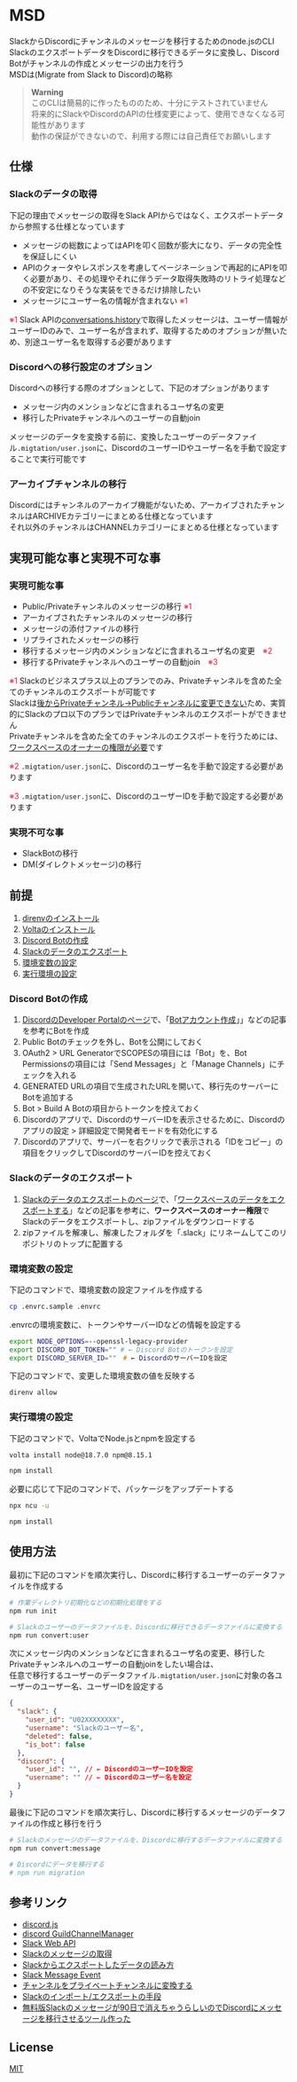 # MSD

SlackからDiscordにチャンネルのメッセージを移行するためのnode.jsのCLI  
SlackのエクスポートデータをDiscordに移行できるデータに変換し、Discord Botがチャンネルの作成とメッセージの出力を行う  
MSDは(Migrate from Slack to Discord)の略称  

> **Warning**  
> このCLIは簡易的に作ったもののため、十分にテストされていません  
> 将来的にSlackやDiscordのAPIの仕様変更によって、使用できなくなる可能性があります  
> 動作の保証ができないので、利用する際には自己責任でお願いします  

## 仕様

### Slackのデータの取得

下記の理由でメッセージの取得をSlack APIからではなく、エクスポートデータから参照する仕様となっています

- メッセージの総数によってはAPIを叩く回数が膨大になり、データの完全性を保証しにくい
- APIのクォータやレスポンスを考慮してページネーションで再起的にAPIを叩く必要があり、その処理やそれに伴うデータ取得失敗時のリトライ処理などの不安定になりそうな実装をできるだけ排除したい
- メッセージにユーザー名の情報が含まれない <span style="color:crimson;">※1</span>

<span style="color:crimson;">※1</span> Slack APIの[conversations.history](https://api.slack.com/methods/conversations.history)で取得したメッセージは、ユーザー情報がユーザーIDのみで、ユーザー名が含まれず、取得するためのオプションが無いため、別途ユーザー名を取得する必要があります

### Discordへの移行設定のオプション

Discordへの移行する際のオプションとして、下記のオプションがあります

- メッセージ内のメンションなどに含まれるユーザ名の変更
- 移行したPrivateチャンネルへのユーザーの自動join

メッセージのデータを変換する前に、変換したユーザーのデータファイル`.migtation/user.json`に、DiscordのユーザーIDやユーザー名を手動で設定することで実行可能です

### アーカイブチャンネルの移行

Discordにはチャンネルのアーカイブ機能がないため、アーカイブされたチャンネルはARCHIVEカテゴリーにまとめる仕様となっています  
それ以外のチャンネルはCHANNELカテゴリーにまとめる仕様となっています  

## 実現可能な事と実現不可な事

### 実現可能な事

- Public/Privateチャンネルのメッセージの移行 <span style="color:crimson;">※1</span>
- アーカイブされたチャンネルのメッセージの移行
- メッセージの添付ファイルの移行
- リプライされたメッセージの移行
- 移行するメッセージ内のメンションなどに含まれるユーザ名の変更　<span style="color:crimson;">※2</span>
- 移行するPrivateチャンネルへのユーザーの自動join　<span style="color:crimson;">※3</span>

<span style="color:crimson;">※1</span> Slackのビジネスプラス以上のプランでのみ、Privateチャンネルを含めた全てのチャンネルのエクスポートが可能です  
Slackは[後からPrivateチャンネル→Publicチャンネルに変更できない](https://slack.com/intl/ja-jp/help/articles/213185467-%E3%83%81%E3%83%A3%E3%83%B3%E3%83%8D%E3%83%AB%E3%82%92%E3%83%97%E3%83%A9%E3%82%A4%E3%83%99%E3%83%BC%E3%83%88%E3%83%81%E3%83%A3%E3%83%B3%E3%83%8D%E3%83%AB%E3%81%AB%E5%A4%89%E6%8F%9B%E3%81%99%E3%82%8B)ため、実質的にSlackのプロ以下のプランではPrivateチャンネルのエクスポートができません  
Privateチャンネルを含めた全てのチャンネルのエクスポートを行うためには、[ワークスペースのオーナーの権限が必要](https://slack.com/intl/ja-jp/help/articles/204897248-Slack-%E3%81%AE%E3%82%A4%E3%83%B3%E3%83%9D%E3%83%BC%E3%83%88-%E3%82%A8%E3%82%AF%E3%82%B9%E3%83%9D%E3%83%BC%E3%83%88%E3%81%AE%E6%89%8B%E6%AE%B5)です  

<span style="color:crimson;">※2</span> `.migtation/user.json`に、Discordのユーザー名を手動で設定する必要があります

<span style="color:crimson;">※3</span> `.migtation/user.json`に、DiscordのユーザーIDを手動で設定する必要があります

### 実現不可な事

- SlackBotの移行
- DM(ダイレクトメッセージ)の移行

## 前提

1. [direnvのインストール](https://github.com/direnv/direnv)
2. [Voltaのインストール](https://docs.volta.sh/guide/getting-started)
3. [Discord Botの作成](#create-discord-bot)
4. [Slackのデータのエクスポート](#export-slack-data)
5. [環境変数の設定](#setting-environment-variables)
6. [実行環境の設定](#setting-execution-environment)

<h3 id="create-discord-bot">Discord Botの作成</h3>

1. [DiscordのDeveloper Portalのページ](https://discord.com/developers/applications)で、「[Botアカウント作成](https://discordpy.readthedocs.io/ja/latest/discord.html#creating-a-bot-account)」」などの記事を参考にBotを作成
2. Public Botのチェックを外し、Botを公開にしておく
3. OAuth2 > URL GeneratorでSCOPESの項目には「Bot」を、Bot Permissionsの項目には「Send Messages」と「Manage Channels」にチェックを入れる
4. GENERATED URLの項目で生成されたURLを開いて、移行先のサーバーにBotを追加する
5. Bot > Build A Botの項目からトークンを控えておく
6. Discordのアプリで、DiscordのサーバーIDを表示させるために、Discordのアプリの設定 > 詳細設定で開発者モードを有効化にする
7. Discordのアプリで、サーバーを右クリックで表示される「IDをコピー」の項目をクリックしてDiscordのサーバーIDを控えておく

<h3 id="export-slack-data">Slackのデータのエクスポート</h3>

1. [Slackのデータのエクスポートのページ](https://slack.com/services/export)で、「[ワークスペースのデータをエクスポートする](https://slack.com/intl/ja-jp/help/articles/201658943-%E3%83%AF%E3%83%BC%E3%82%AF%E3%82%B9%E3%83%9A%E3%83%BC%E3%82%B9%E3%81%AE%E3%83%87%E3%83%BC%E3%82%BF%E3%82%92%E3%82%A8%E3%82%AF%E3%82%B9%E3%83%9D%E3%83%BC%E3%83%88%E3%81%99%E3%82%8B)」などの記事を参考に、**ワークスペースのオーナー権限**でSlackのデータをエクスポートし、zipファイルをダウンロードする
2. zipファイルを解凍し、解凍したフォルダを「.slack」にリネームしてこのリポジトリのトップに配置する

<h3 id="setting-environment-variables">環境変数の設定</h3>

下記のコマンドで、環境変数の設定ファイルを作成する

```zsh
cp .envrc.sample .envrc
```

.envrcの環境変数に、トークンやサーバーIDなどの情報を設定する

```zsh
export NODE_OPTIONS=--openssl-legacy-provider
export DISCORD_BOT_TOKEN="" # ← Discord Botのトークンを設定
export DISCORD_SERVER_ID=""　# ← DiscordのサーバーIDを設定
```

下記のコマンドで、変更した環境変数の値を反映する

```zsh
direnv allow
```

<h3 id="setting-execution-environment">実行環境の設定</h3>

下記のコマンドで、VoltaでNode.jsとnpmを設定する

```zsh
volta install node@18.7.0 npm@8.15.1

npm install
```

必要に応じて下記のコマンドで、パッケージをアップデートする

```zsh
npx ncu -u

npm install
```

## 使用方法

最初に下記のコマンドを順次実行し、Discordに移行するユーザーのデータファイルを作成する  

```zsh
# 作業ディレクトリ初期化などの初期化処理をする
npm run init

# Slackのユーザーのデータファイルを、Discordに移行できるデータファイルに変換する
npm run convert:user
```

次にメッセージ内のメンションなどに含まれるユーザ名の変更、移行したPrivateチャンネルへのユーザーの自動joinをしたい場合は、  
任意で移行するユーザーのデータファイル`.migtation/user.json`に対象の各ユーザーのユーザー名、ユーザーIDを設定する  

```json
{
  "slack": {
    "user_id": "U02XXXXXXXX",
    "username": "Slackのユーザー名",
    "deleted": false,
    "is_bot": false
  },
  "discord": {
    "user_id": "", // ← DiscordのユーザーIDを設定
    "username": "" // ← Discordのユーザー名を設定
  }
}
```

最後に下記のコマンドを順次実行し、Discordに移行するメッセージのデータファイルの作成と移行を行う  

```zsh
# Slackのメッセージのデータファイルを、Discordに移行するデータファイルに変換する
npm run convert:message

# Discordにデータを移行する
# npm run migration
```

## 参考リンク

- [discord.js](https://discord.js.org/)
- [discord GuildChannelManager](https://discord.js.org/#/docs/main/stable/class/GuildChannelManager)
- [Slack Web API](https://api.slack.com/web#spec)
- [Slackのメッセージの取得](https://api.slack.com/messaging/retrieving)
- [Slackからエクスポートしたデータの読み方](https://slack.com/intl/ja-jp/help/articles/220556107-Slack-%E3%81%8B%E3%82%89%E3%82%A8%E3%82%AF%E3%82%B9%E3%83%9D%E3%83%BC%E3%83%88%E3%81%97%E3%81%9F%E3%83%87%E3%83%BC%E3%82%BF%E3%81%AE%E8%AA%AD%E3%81%BF%E6%96%B9)
- [Slack Message Event](https://api.slack.com/events/message)
- [チャンネルをプライベートチャンネルに変換する](https://slack.com/intl/ja-jp/help/articles/213185467-%E3%83%81%E3%83%A3%E3%83%B3%E3%83%8D%E3%83%AB%E3%82%92%E3%83%97%E3%83%A9%E3%82%A4%E3%83%99%E3%83%BC%E3%83%88%E3%83%81%E3%83%A3%E3%83%B3%E3%83%8D%E3%83%AB%E3%81%AB%E5%A4%89%E6%8F%9B%E3%81%99%E3%82%8B)
- [Slackのインポート/エクスポートの手段](https://slack.com/intl/ja-jp/help/articles/204897248-Slack-%E3%81%AE%E3%82%A4%E3%83%B3%E3%83%9D%E3%83%BC%E3%83%88-%E3%82%A8%E3%82%AF%E3%82%B9%E3%83%9D%E3%83%BC%E3%83%88%E3%81%AE%E6%89%8B%E6%AE%B5)
- [無料版Slackのメッセージが90日で消えちゃうらしいのでDiscordにメッセージを移行させるツール作った](https://qiita.com/yuki-n/items/25e73490d82a0ad3c3fd)

## License

[MIT](https://opensource.org/licenses/MIT)
